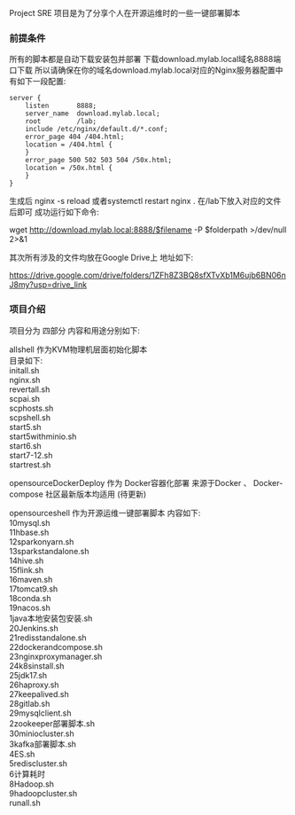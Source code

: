 Project SRE
项目是为了分享个人在开源运维时的一些一键部署脚本

### 前提条件
所有的脚本都是自动下载安装包并部署 下载download.mylab.local域名8888端口下载 所以请确保在你的域名download.mylab.local对应的Nginx服务器配置中有如下一段配置:

    server {
        listen       8888;
        server_name  download.mylab.local;
        root         /lab;
        include /etc/nginx/default.d/*.conf;
        error_page 404 /404.html;
        location = /404.html {
        }
        error_page 500 502 503 504 /50x.html;
        location = /50x.html {
        }
    }
生成后 nginx -s reload 或者systemctl restart nginx . 在/lab下放入对应的文件后即可 成功运行如下命令:

wget http://download.mylab.local:8888/$filename -P $folderpath >/dev/null 2>&1

其次所有涉及的文件均放在Google Drive上 地址如下: 

https://drive.google.com/drive/folders/1ZFh8Z3BQ8sfXTvXb1M6ujb6BN06nJ8my?usp=drive_link

### 项目介绍
项目分为 四部分 内容和用途分别如下:

allshell 作为KVM物理机层面初始化脚本<br>
目录如下:<br>
initall.sh<br>
nginx.sh<br>
revertall.sh<br>
scpai.sh<br>
scphosts.sh<br>
scpshell.sh<br>
start5.sh<br>
start5withminio.sh<br>
start6.sh<br>
start7-12.sh<br>
startrest.sh<br>


opensourceDockerDeploy 作为 Docker容器化部署 来源于Docker 、 Docker-compose 社区最新版本均适用
(待更新)


opensourceshell 作为开源运维一键部署脚本 内容如下:<br>
10mysql.sh<br>
11hbase.sh<br>
12sparkonyarn.sh<br>
13sparkstandalone.sh<br>
14hive.sh<br>
15flink.sh<br>
16maven.sh<br>
17tomcat9.sh<br>
18conda.sh<br>
19nacos.sh<br>
1java本地安装包安装.sh<br>
20Jenkins.sh<br>
21redisstandalone.sh<br>
22dockerandcompose.sh<br>
23nginxproxymanager.sh<br>
24k8sinstall.sh<br>
25jdk17.sh<br>
26haproxy.sh<br>
27keepalived.sh<br>
28gitlab.sh<br>
29mysqlclient.sh<br>
2zookeeper部署脚本.sh<br>
30miniocluster.sh<br>
3kafka部署脚本.sh<br>
4ES.sh<br>
5rediscluster.sh<br>
6计算耗时<br>
8Hadoop.sh<br>
9hadoopcluster.sh<br>
runall.sh<br>


